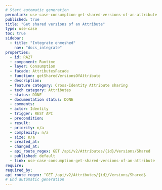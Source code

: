 ```yaml
---
# Start automatic generation
permalink: use-case-consumption-get-shared-versions-of-an-attribute
published: true
title: "Get shared versions of an Attribute"
type: use-case
toc: true
sidebar:
  - title: "Integrate enmeshed"
    nav: "docs_integrate"
properties:
  - id: RA27
  - component: Runtime
  - layer: Consumption
  - facade: AttributesFacade
  - function: getSharedVersionsOfAttribute
  - description:
  - feature category: Cross-Identity Attribute sharing
  - tech category: Attributes
  - status: DONE
  - documentation status: DONE
  - comments:
  - actor: Identity
  - trigger: REST API
  - precondition:
  - result:
  - priority: n/a
  - complexity: n/a
  - size: n/a
  - created_at:
  - changed_at:
  - api_route_regex: GET /api/v2/Attributes/{id}/Versions/Shared
  - published: default
  - link: use-case-consumption-get-shared-versions-of-an-attribute
require:
required_by:
api_route_regex: ^GET /api/v2/Attributes/{id}/Versions/Shared$
# End automatic generation
---
```

